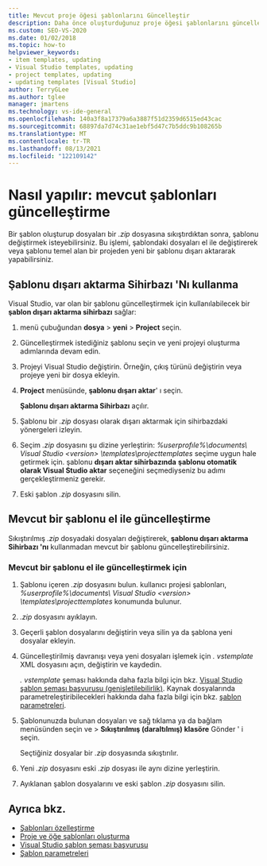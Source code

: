 ```yaml
---
title: Mevcut proje öğesi şablonlarını Güncelleştir
description: Daha önce oluşturduğunuz proje öğesi şablonlarını güncelleştirmek için şablonu dışarı aktarma Sihirbazı 'Nı ve diğer el ile süreçlerini nasıl kullanacağınızı öğrenin.
ms.custom: SEO-VS-2020
ms.date: 01/02/2018
ms.topic: how-to
helpviewer_keywords:
- item templates, updating
- Visual Studio templates, updating
- project templates, updating
- updating templates [Visual Studio]
author: TerryGLee
ms.author: tglee
manager: jmartens
ms.technology: vs-ide-general
ms.openlocfilehash: 140a3f8a17379a6a3887f51d2359d6515ed43cac
ms.sourcegitcommit: 68897da7d74c31ae1ebf5d47c7b5ddc9b108265b
ms.translationtype: MT
ms.contentlocale: tr-TR
ms.lasthandoff: 08/13/2021
ms.locfileid: "122109142"
---
```

# <a name="how-to-update-existing-templates"></a>Nasıl yapılır: mevcut şablonları güncelleştirme

Bir şablon oluşturup dosyaları bir *.zip* dosyasına sıkıştırdıktan sonra, şablonu değiştirmek isteyebilirsiniz. Bu işlemi, şablondaki dosyaları el ile değiştirerek veya şablonu temel alan bir projeden yeni bir şablonu dışarı aktararak yapabilirsiniz.

## <a name="use-the-export-template-wizard"></a>Şablonu dışarı aktarma Sihirbazı 'Nı kullanma

Visual Studio, var olan bir şablonu güncelleştirmek için kullanılabilecek bir **şablon dışarı aktarma sihirbazı** sağlar:

1. menü çubuğundan **dosya**  >  **yeni**  >  **Project** seçin.

1. Güncelleştirmek istediğiniz şablonu seçin ve yeni projeyi oluşturma adımlarında devam edin.

1. Projeyi Visual Studio değiştirin. Örneğin, çıkış türünü değiştirin veya projeye yeni bir dosya ekleyin.

1. **Project** menüsünde, **şablonu dışarı aktar**' ı seçin.

    **Şablonu dışarı aktarma Sihirbazı** açılır.

1. Şablonu bir *.zip* dosyası olarak dışarı aktarmak için sihirbazdaki yönergeleri izleyin.

1. Seçim *.zip* dosyasını şu dizine yerleştirin: *%userprofıle%\documents\ Visual Studio \<version\> \templates\projecttemplates* seçime uygun hale getirmek için. şablonu **dışarı aktar sihirbazında** **şablonu otomatik olarak Visual Studio aktar** seçeneğini seçmediyseniz bu adımı gerçekleştirmeniz gerekir.

1. Eski şablon *.zip* dosyasını silin.

## <a name="manually-update-an-existing-template"></a>Mevcut bir şablonu el ile güncelleştirme

Sıkıştırılmış *.zip* dosyadaki dosyaları değiştirerek, **şablonu dışarı aktarma Sihirbazı 'nı** kullanmadan mevcut bir şablonu güncelleştirebilirsiniz.

### <a name="to-manually-update-an-existing-template"></a>Mevcut bir şablonu el ile güncelleştirmek için

1. Şablonu içeren *.zip* dosyasını bulun. kullanıcı projesi şablonları, *%userprofile%\documents\ Visual Studio \<version\> \templates\projecttemplates* konumunda bulunur.

1. *.zip* dosyasını ayıklayın.

1. Geçerli şablon dosyalarını değiştirin veya silin ya da şablona yeni dosyalar ekleyin.

1. Güncelleştirilmiş davranışı veya yeni dosyaları işlemek için *. vstemplate* XML dosyasını açın, değiştirin ve kaydedin.

    *. vstemplate* şeması hakkında daha fazla bilgi için bkz. [Visual Studio şablon şeması başvurusu (genişletilebilirlik)](../extensibility/visual-studio-template-schema-reference.md). Kaynak dosyalarında parametreleştiribilecekleri hakkında daha fazla bilgi için bkz. [şablon parametreleri](../ide/template-parameters.md).

1. Şablonunuzda bulunan dosyaları ve sağ tıklama ya da bağlam menüsünden seçin ve   >  **Sıkıştırılmış (daraltılmış) klasöre** Gönder ' i seçin.

    Seçtiğiniz dosyalar bir *.zip* dosyasında sıkıştırılır.

1. Yeni *.zip* dosyasını eski *.zip* dosyası ile aynı dizine yerleştirin.

1. Ayıklanan şablon dosyalarını ve eski şablon *.zip* dosyasını silin.

## <a name="see-also"></a>Ayrıca bkz.

- [Şablonları özelleştirme](../ide/customizing-project-and-item-templates.md)
- [Proje ve öğe şablonları oluşturma](../ide/creating-project-and-item-templates.md)
- [Visual Studio şablon şeması başvurusu](../extensibility/visual-studio-template-schema-reference.md)
- [Şablon parametreleri](../ide/template-parameters.md)

